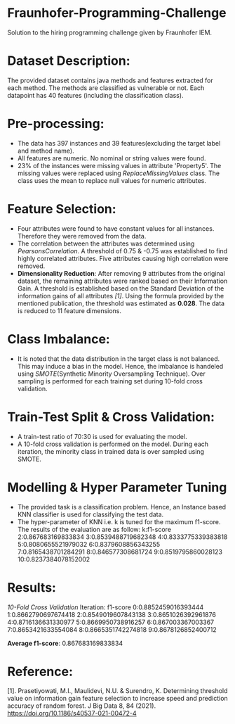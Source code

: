# Fraunhofer-Programming-Challenge
Solution to the hiring programming challenge given by Fraunhofer IEM.

# Dataset Description:

The provided dataset contains java methods and features extracted for each method. The methods are classified as vulnerable or not. Each datapoint has 40 features (including the classification class).

# Pre-processing:

* The data has 397 instances and 39 features(excluding the target label and method name).
* All features  are numeric. No nominal or string values were found.
* 23% of the instances were missing values in attribute 'Property5'. The missing values were replaced using *ReplaceMissingValues* class. The class uses the mean to replace null values for numeric attributes.

# Feature Selection:

* Four attributes were found to have constant values for all instances. Therefore they were removed from the data.
* The correlation between the attributes was determined using *PearsonsCorrelation*. A threshold of 0.75 & -0.75 was established to find highly correlated attributes. Five attributes causing high correlation were removed.
* **Dimensionality Reduction**: After removing 9 attributes from the original dataset, the remaining attributes were ranked based on their Information Gain. A threshold is established based on the Standard Deviation of the information gains of all attributes *[1]*. Using the formula provided by the mentioned publication, the threshold was estimated as **0.028**. The data is reduced to 11 feature dimensions.

# Class Imbalance:

* It is noted that the data distribution in the target class is not balanced. This may induce a bias in the model. Hence, the imbalance is handeled using *SMOTE*(Synthetic Minority Oversampling Technique). Over sampling is performed for each training set during 10-fold cross validation.

# Train-Test Split & Cross Validation:

* A train-test ratio of 70:30 is used for evaluating the model.
* A 10-fold cross validation is performed on the model. During each iteration, the minority class in trained data is over sampled using SMOTE.

# Modelling &  Hyper Parameter Tuning

* The provided task is a classification problem. Hence, an Instance based KNN classifier is used for classifying the test data.
* The hyper-parameter of KNN i.e. k is tuned for the maximum f1-score. The results of the evaluation are as follow:
k:f1-score
2:0.867683169833834
3:0.8539488719682348
4:0.8333775339383818
5:0.8080655521979032
6:0.8379608856343255
7:0.8165438701284291
8:0.846577308681724
9:0.8519795860028123
10:0.8237384078152002

# Results: 
*10-Fold Cross Validation*
Iteration: f1-score
0:0.8852459016393444
1:0.8662790697674418
2:0.8549019607843138
3:0.8651026392961876
4:0.8716136631330977
5:0.8669950738916257
6:0.867003367003367
7:0.8653421633554084
8:0.8665351742274818
9:0.8678126852400712

**Average f1-score**: 0.867683169833834

# Reference:
[1]. Prasetiyowati, M.I., Maulidevi, N.U. & Surendro, K. Determining threshold value on information gain feature selection to increase speed and prediction accuracy of random forest. J Big Data 8, 84 (2021). https://doi.org/10.1186/s40537-021-00472-4